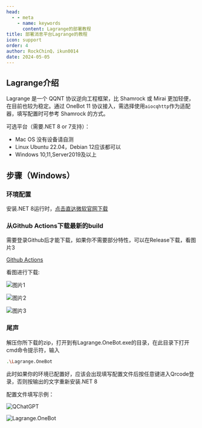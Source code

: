 ```yaml
---
head:
  - - meta
    - name: keywords
      content: Lagrange的部署教程
title: 部署消息平台Lagrange的教程
icon: support
order: 4
author: RockChinQ，ikun0014
date: 2024-05-05
---
```


## Lagrange介绍

Lagrange 是一个 QQNT 协议逆向工程框架，比 Shamrock 或 Mirai 更加轻便，在目前也较为稳定。通过 OneBot 11 协议接入，需选择使用`aiocqhttp`作为适配器，填写配置时可参考 Shamrock 的方式。

可选平台（需要.NET 8 or 7支持）：

- Mac OS 没有设备请自测
- Linux Ubuntu 22.04，Debian 12应该都可以
- Windows 10,11,Server2019及以上

## 步骤（Windows）

### 环境配置

安装.NET 8运行时，[点击直达微软官网下载](https://dotnet.microsoft.com/zh-cn/download/dotnet/thank-you/runtime-desktop-8.0.4-windows-x64-installer)

### 从Github Actions下载最新的build

需要登录Github后才能下载，如果你不需要部分特性，可以在Release下载，看图片3

[Github Actions](https://github.com/KonataDev/Lagrange.Core/actions)  

看图进行下载:

![图片1](https://cos.thelazy.cn/pictures/202405051146016.png)

![图片2](https://cos.thelazy.cn/pictures/202405051146016.png)

![图片3](https://cos.thelazy.cn/pictures/202405051151432.png)

### 尾声

解压你所下载的zip，打开到有Lagrange.OneBot.exe的目录，在此目录下打开cmd命令提示符，输入
```bash
.\Lagrange.OneBot
```
此时如果你的环境已配置好，应该会出现填写配置文件后按任意键进入Qrcode登录，否则按输出的文字重新安装.NET 8

配置文件填写示例：

![QChatGPT](https://cos.thelazy.cn/pictures/202405030020431.png)

![Lagrange.OneBot](https://cos.thelazy.cn/pictures/202405030020679.png)